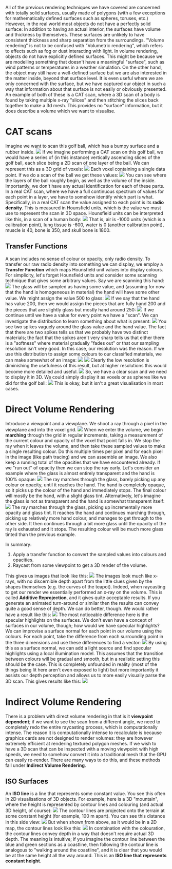 All of the previous rendering techniques we have covered are concerned with totally solid surfaces, usually made of polygons (with a few exceptions for mathematically defined surfaces such as spheres, toruses, etc.) However, in the real world most objects do not have a perfectly solid surface: In addition to having an actual interior, the surfaces have volume and thickness by themselves. These surfaces are unlikely to have consistent thickness and sharp separation from the surroundings.
"Volume rendering" is not to be confused with "Volumetric rendering", which refers to effects such as fog or dust interacting with light.
In volume rendering, objects do not have explicitly defined surfaces. This might be because we are modelling something that doesn't have a meaningful "surface", such as wind patterns or temperatures in a weather simulation.
On the other hand, the object may still have a well-defined surface but we are also interested in the matter inside, beyond that surface level. It is even useful where we are only concerned with the surface, but we have captured our object in such a way that information about that surface is not easily or obviously presented. An example of both of these is a CAT scan, where a 3D scan of a body is found by taking multiple x-ray "slices" and then stitching the slices back together to make a 3d mesh. This provides no "surface" information, but it does describe a volume which we want to visualise.
# CAT scans
Imagine we want to scan this golf ball, which has a bumpy surface and a rubber inside.
![](Pasted%20image%2020231126131740.png)
If we imagine performing a CAT scan on this golf ball, we would have a series of (in this instance) vertically ascending slices of the golf ball, each slice being a 2D scan of one layer of the ball. We can represent this as a 3D grid of voxels:
![](Pasted%20image%2020231126131942.png)
Each voxel containing a single data point. If we do a scan of the ball we get these values:
![](Pasted%20image%2020231126135214.png)
You can see where the layers of the ball roughly begin, as well as the volume of the inside.
Importantly, we don't have any actual identification for each of these parts. In a real CAT scan, where we have a full continuous spectrum of values for each point in a layer, we have to somehow identify which part is what.
Specifically, in a real CAT scan the value assigned to each point is its **radio density**. This is measured in Hounsfield units, which is the value we must use to represent the scan in 3D space. Hounsfield units can be interpreted like this, in a scan of a human body:
![](Pasted%20image%2020231126140842.png)
That is, air is -1000 units (which is a calibration point), lung tissue is -600, water is 0 (another calibration point), muscle is 40, bone is 350, and skull bone is 1800.
## Transfer Functions
A scan includes no sense of colour or opacity, only radio density. To transfer our raw radio density into something we can display, we employ a **Transfer Function** which maps Hounsfield unit values into display colours.
For simplicity, let's forget Hounsfield units and consider some scanning technique that gives some arbitrary values.
Say we are scanning this hand:
![](Pasted%20image%2020231126141356.png)
The glass will be sampled as having some value, and (assuming for now that the hand is homogeneous in material) the hand will have some other value. We might assign the value 500 to glass:
![](Pasted%20image%2020231126141556.png)
If we say that the hand has value 200, then we would assign the pieces that are fully hand 200 and the pieces that are slightly glass but mostly hand around 250:
![](Pasted%20image%2020231126141714.png)
If we continue until we have a value for every point we have a "scan". We can investigate the distribution to learn something about what is present:
![](Pasted%20image%2020231126141846.png)
You see two spikes vaguely around the glass value and the hand value. The fact that there are two spikes tells us that we probably have two distinct materials; the fact that the spikes aren't very sharp tells us that either there is a "softness" where material gradually "fades out" or that our sampling resolution isn't very good. In this case, our resolution was the reason.
If we use this distribution to assign some colours to our classified materials, we can make somewhat of an image:
![](Pasted%20image%2020231126142108.png)
![](Pasted%20image%2020231126142115.png)
Clearly the low resolution is diminishing the usefulness of this result, but at higher resolutions this would become more detailed and useful.
![](Pasted%20image%2020231126143507.png)
So, we have a clear scan and we need to display it in 3D. We could simply display it as voxels or as spheres like we did for the golf ball:
![](Pasted%20image%2020231126143010.png)
This is okay, but it isn't a great visualisation in most cases.
# Direct Volume Rendering
Introduce a viewpoint and a viewplane. We shoot a ray through a pixel in the viewplane and into the voxel grid.
![](Pasted%20image%2020231126143641.png)
When we enter the volume, we begin **marching** through the grid in regular increments, taking a measurement of the current colour and opacity of the voxel that point falls in. We stop the ray when it leaves the volume, and then take these sampled values to make a single resulting colour. Do this multiple times per pixel and for each pixel in the image (like path tracing) and we can assemble an image.
We also keep a running total of the opacities that we have encountered already. If we "run out" of opacity then we can stop the ray early.
Let's consider an example where the glass is almost entirely transparent and the hand is 100% opaque:
![](Pasted%20image%2020231126144055.png)
The ray marches through the glass, barely picking up any colour or opacity, until it reaches the hand. The hand is completely opaque, so it picks up the colour of the hand and immediately stops. The final colour will mostly be the hand, with a slight glass tint.
Alternatively, let's imagine the glass is not as transparent and the hand is somewhat transparent itself:
![](Pasted%20image%2020231126144233.png)
The ray marches through the glass, picking up incrementally more opacity and glass tint. It reaches the hand and continues marching through, picking up relatively more hand colour, and manages to get through to the other side. It then continues through a bit more glass until the opacity of the ray is exhausted and it stops. The resulting colour will be much more glass tinted than the previous example.

In summary:
1. Apply a transfer function to convert the sampled values into colours and opacities.
2. Raycast from some viewpoint to get a 3D render of the volume.

This gives us images that look like this:
![](Pasted%20image%2020231126144522.png)
The images look much like x-rays, with no discernible depth apart from the little clues given by the shapes themselves (e.g. the curves of the teapot). Indeed, when raycasting to get our render we essentially performed an x-ray on the volume. This is called **Additive Reprojection**, and it gives quite acceptable results. If you generate an animated turn-around or similar then the results can convey quite a good sense of depth.
We can do better, though. We would rather have a result like this:
![](Pasted%20image%2020231126144906.png)
The most noticeable difference here is the specular highlights on the surfaces. We don't even have a concept of surfaces in our volume, though; how would we have specular highlights?
We can improvise a surface normal for each point in our volume using the colours. For each point, take the difference from each surrounding point in the three dimensions and use these differences to find a vector:
![](Pasted%20image%2020231126150641.png)
By using this as a surface normal, we can add a light source and find specular highlights using a local illumination model. This assumes that the transition between colours will be gradual and smooth, but in a realistic setting this should be the case.
This is completely unfounded in reality (most of the things being lit here aren't even exposed to light) but more importantly it assists our depth perception and allows us to more easily visually parse the 3D scan.
This gives results like this:
![](Pasted%20image%2020231126151311.png)
# Indirect Volume Rendering
There is a problem with direct volume rendering in that is it **viewpoint dependent**; if we want to see the scan from a different angle, we need to completely redo the entire raycasting process, which is computationally intense. The reason it is computationally intense to recalculate is because graphics cards are not designed to render volumes: they are however extremely efficient at rendering textured polygon meshes. If we wish to have a 3D scan that can be inspected with a moving viewpoint with high speeds, we need to somehow convert it into a traditional mesh that the GPU can easily re-render. There are many ways to do this, and these methods fall under **Indirect Volume Rendering**.
## ISO Surfaces
An **ISO line** is a line that represents some constant value. You see this often in 2D visualisations of 3D objects. For example, here is a 3D "mountain", where the height is represented by contour lines and colouring (and actual 3D height, of course):
![](Pasted%20image%2020231126152305.png)
The contour lines are projected onto the terrain at some constant height (for example, 100 m apart). You can see this distance in this side view:
![](Pasted%20image%2020231126152354.png)
But when shown from above, as it would be in a 2D map, the contour lines look like this:
![](Pasted%20image%2020231126152439.png)
In combination with the colouration, the contour lines convey depth in a way that doesn't require actual 3D depth. The meaning is intuitive; if you imagine the contour line between the blue and green sections as a coastline, then following the contour line is analogous to "walking around the coastline", and it is clear that you would be at the same height all the way around. This is an **ISO line that represents constant height**.
